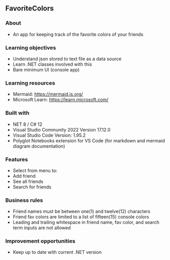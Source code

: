 ## FavoriteColors
### About
+ An app for keeping track of the favorite colors of your friends
### Learning objectives
+ Understand json stored to text file as a data source
+ Learn .NET classes involved with this
+ Bare minimum UI (console app)
### Learning resources
+ Mermaid: https://mermaid.js.org/
+ Microsoft Learn: https://learn.microsoft.com/
### Built with
+ NET 8 / C# 12
+ Visual Studio Community 2022 Version 17.12.0
+ Visual Studio Code Version: 1.95.2
+ Polyglot Notebooks extension for VS Code (for markdown and mermaid diagram documentation)
### Features
+ Select from menu to:
+ Add friend
+ See all friends
+ Search for friends
### Business rules
+ Friend names must be between one(1) and twelve(12) characters
+ Friend fav colors are limited to a list of fifteen(15) console colors
+ Leading and trailing whitespace in friend name, fav color, and search term inputs are not allowed
### Improvement opportunities
+ Keep up to date with current .NET version
